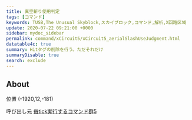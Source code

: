 ```yaml
---
title: 真空斬り使用判定
tags: [コマンド]
keywords: TUSB,The Unusual Skyblock,スカイブロック,コマンド,解析,X回路区域
update: 2020-07-22 09:21:00 +0000
sidebar: mydoc_sidebar
permalink: command/xCircuit5/xCircuit5_aerialSlashUseJudgment.html
datatable4c: true
summary: Hitタグの削除を行う。ただそれだけ
summaryDisable: true
search: exclude
---
```


## About

<span class="tagYellow">位置</span> (-1920,12,-181)

<span class="tagBlack">呼び出し元</span> [毎tick実行するコマンド群5]({{site.baseurl}}/command/xCircuit5/xCircuit5_command.html)
